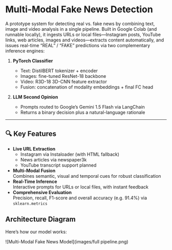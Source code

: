 # Multi-Modal Fake News Detection

A prototype system for detecting real vs. fake news by combining text, image and video analysis in a single pipeline. Built in Google Colab (and runnable locally), it ingests URLs or local files—Instagram posts, YouTube links, web articles, images and videos—extracts content automatically, and issues real-time “REAL” / “FAKE” predictions via two complementary inference engines:  

1. **PyTorch Classifier**  
   - Text: DistilBERT tokenizer + encoder  
   - Images: fine-tuned ResNet-18 backbone  
   - Video: R3D-18 3D-CNN feature extractor  
   - Fusion: concatenation of modality embeddings + final FC head  

2. **LLM Second Opinion**  
   - Prompts routed to Google’s Gemini 1.5 Flash via LangChain  
   - Returns a binary decision plus a natural-language rationale  

---

## 🔍 Key Features

- **Live URL Extraction**  
  - Instagram via Instaloader (with HTML fallback)  
  - News articles via newspaper3k  
  - YouTube transcript support planned  
- **Multi-Modal Fusion**  
  Combines semantic, visual and temporal cues for robust classification  
- **Real-Time Inference**  
  Interactive prompts for URLs or local files, with instant feedback  
- **Comprehensive Evaluation**  
  Precision, recall, F1-score and overall accuracy (e.g. 91.4%) via `sklearn.metrics`  

## Architecture Diagram

Here’s how our model works:

![Multi-Modal Fake News Model](images/full pipeline.png)
